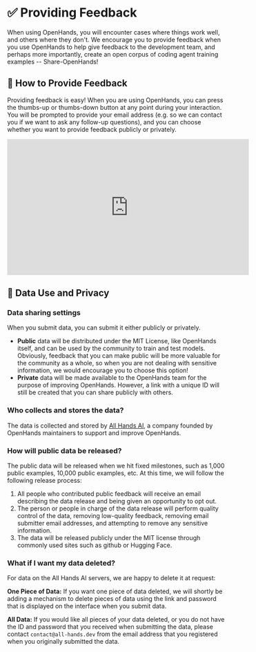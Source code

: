 # ✅ Providing Feedback

When using OpenHands, you will encounter cases where things work well, and others where they don't. We encourage you to
provide feedback when you use OpenHands to help give feedback to the development team, and perhaps more importantly,
create an open corpus of coding agent training examples -- Share-OpenHands!

## 📝 How to Provide Feedback

Providing feedback is easy! When you are using OpenHands, you can press the thumbs-up or thumbs-down button at any point
during your interaction. You will be prompted to provide your email address
(e.g. so we can contact you if we want to ask any follow-up questions), and you can choose whether you want to provide feedback publicly or privately.

<iframe width="560" height="315" src="https://www.youtube.com/embed/5rFx-StMVV0?si=svo7xzp6LhGK_GXr" title="YouTube video player" frameborder="0" allow="accelerometer; autoplay; clipboard-write; encrypted-media; gyroscope; picture-in-picture; web-share" referrerpolicy="strict-origin-when-cross-origin" allowfullscreen></iframe>

## 📜 Data Use and Privacy

### Data sharing settings

When you submit data, you can submit it either publicly or privately.

- **Public** data will be distributed under the MIT License, like OpenHands itself, and can be used by the community to
train and test models. Obviously, feedback that you can make public will be more valuable for the community as a whole,
so when you are not dealing with sensitive information, we would encourage you to choose this option!
- **Private** data will be made available to the OpenHands team for the purpose of improving OpenHands.
However, a link with a unique ID will still be created that you can share publicly with others.

### Who collects and stores the data?

The data is collected and stored by [All Hands AI](https://all-hands.dev), a company founded by OpenHands maintainers to support and improve OpenHands.

### How will public data be released?

The public data will be released when we hit fixed milestones, such as 1,000 public examples, 10,000 public examples, etc.
At this time, we will follow the following release process:

1. All people who contributed public feedback will receive an email describing the data release and being given an opportunity to opt out.
2. The person or people in charge of the data release will perform quality control of the data, removing low-quality feedback,
removing email submitter email addresses, and attempting to remove any sensitive information.
3. The data will be released publicly under the MIT license through commonly used sites such as github or Hugging Face.

### What if I want my data deleted?

For data on the All Hands AI servers, we are happy to delete it at request:

**One Piece of Data:** If you want one piece of data deleted, we will shortly be adding a mechanism to delete pieces of
data using the link and password that is displayed on the interface when you submit data.

**All Data:** If you would like all pieces of your data deleted, or you do not have the ID and password that you
received when submitting the data, please contact `contact@all-hands.dev` from the email address that you registered
when you originally submitted the data.
